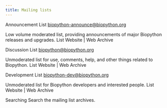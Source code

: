 ```yaml
---
title: Mailing lists
---
```


Announcement List <biopython-announce@biopython.org>

Low volume moderated list, providing announcements of major Biopython
releases and upgrades. List Website | Web Archive

Discussion List biopython@biopython.org

Unmoderated list for use, comments, help, and other things related to
Biopython. List Website | Web Archive

Development List biopython-dev@biopython.org

Unmoderated list for Biopython developers and interested people. List
Website | Web Archive

Searching Search the mailing list archives.
